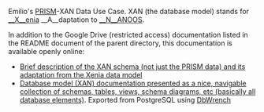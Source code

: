 Emilio's [PRISM](http://nvs.nanoos.org/CruisePrism)-XAN Data Use Case. XAN (the database model) stands for [__X__enia](http://code.google.com/p/xenia/wiki/XeniaHome) __A__daptation to [__N__ANOOS](http://www.nanoos.org/).

In addition to the Google Drive (restricted access) documentation listed in the README document of the parent directory, this documentation is available openly online:
  * [Brief description of the XAN schema (not just the PRISM data) and its adaptation from the Xenia data model](http://code.google.com/p/xenia/wiki/NANOOSXenia)
  * [Database model (XAN) documentation presented as a nice, navigable collection of schemas, tables, views, schema diagrams, etc (basically all database elements)](http://habu.apl.washington.edu/mayorga/xan/dbdoc_dbw/index.html). Exported from PostgreSQL using [DbWrench](http://www.dbwrench.com/)

